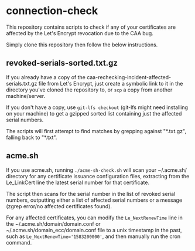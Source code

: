 # connection-check

This repository contains scripts to check if any of your certificates are affected by the Let's Encrypt revocation due to the CAA bug.

Simply clone this repository then follow the below instructions.

## revoked-serials-sorted.txt.gz

If you already have a copy of the caa-rechecking-incident-affected-serials.txt.gz file from Let's Encrypt, just create a symbolic link to it in the directory you've cloned the repository to, or `scp` a copy from another machine/server.

If you don't have a copy, use `git-lfs checkout` (git-lfs might need installing on your machine) to get a gzipped sorted list containing just the affected serial numbers.

The scripts will first attempt to find matches by grepping against "\*.txt.gz", falling back to "\*.txt".

## acme.sh

If you use acme.sh, running `./acme-sh-check.sh` will scan your ~/.acme.sh/ directory for any certificate issuance configuration files, extracting from the Le_LinkCert line the latest serial number for that certificate.

The script then scans for the serial number in the list of revoked serial numbers, outputting either a list of affected serial numbers or a message (zgrep error/no affected certificates found).

For any affected certificates, you can modify the `Le_NextRenewTime` line in the ~/.acme.sh/domain/domain.conf or ~/.acme.sh/domain_ecc/domain.conf file to a unix timestamp in the past, such as `Le_NextRenewTime='1583200000'`, and then manually run the cron command.
